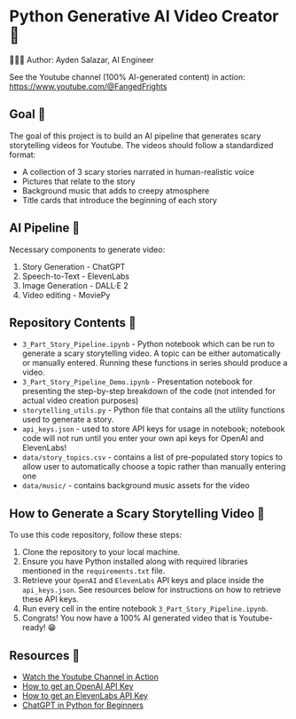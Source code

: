 # Python Generative AI Video Creator 🦇

👨🏾‍💻 Author: Ayden Salazar, AI Engineer

See the Youtube channel (100% AI-generated content) in action: https://www.youtube.com/@FangedFrights

## Goal 🎯
The goal of this project is to build an AI pipeline that generates scary storytelling videos for Youtube. The videos should follow a standardized format:

- A collection of 3 scary stories narrated in human-realistic voice
- Pictures that relate to the story
- Background music that adds to creepy atmosphere
- Title cards that introduce the beginning of each story

## AI Pipeline 🤖

Necessary components to generate video:

1. Story Generation - ChatGPT
2. Speech-to-Text - ElevenLabs
3. Image Generation - DALL·E 2
4. Video editing - MoviePy

## Repository Contents 📂

- `3_Part_Story_Pipeline.ipynb` - Python notebook which can be run to generate a scary storytelling video. A topic can be either automatically or manually entered. Running these functions in series should produce a video. 
- `3_Part_Story_Pipeline_Demo.ipynb` - Presentation notebook for presenting the step-by-step breakdown of the code (not intended for actual video creation purposes)
- `storytelling_utils.py` - Python file that contains all the utility functions used to generate a story. 
- `api_keys.json` - used to store API keys for usage in notebook; notebook code will not run until you enter your own api keys for OpenAI and ElevenLabs! 
- `data/story_topics.csv` - contains a list of pre-populated story topics to allow user to automatically choose a topic rather than manually entering one 
- `data/music/` - contains background music assets for the video

## How to Generate a Scary Storytelling Video 🚀
To use this code repository, follow these steps:

1. Clone the repository to your local machine.
2. Ensure you have Python installed along with required libraries mentioned in the `requirements.txt` file.
3. Retrieve your `OpenAI` and `ElevenLabs` API keys and place inside the `api_keys.json`. See resources below for instructions on how to retrieve these API keys.
4. Run every cell in the entire notebook `3_Part_Story_Pipeline.ipynb`.
5. Congrats! You now have a 100% AI generated video that is Youtube-ready! 😁

## Resources 🔗
- [Watch the Youtube Channel in Action](https://www.youtube.com/@FangedFrights)
- [How to get an OpenAI API Key](https://www.maisieai.com/help/how-to-get-an-openai-api-key-for-chatgpt)
- [How to get an ElevenLabs API Key](https://github.com/AndrewCPU/elevenlabs-api)
- [ChatGPT in Python for Beginners](https://www.youtube.com/watch?v=pGOyw_M1mNE&t=139s&ab_channel=TheAIAdvantage)






